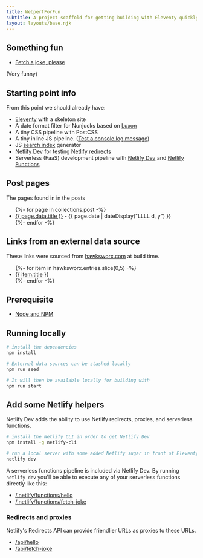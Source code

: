```yaml
---
title: WebperfForFun
subtitle: A project scaffold for getting building with Eleventy quickly.<br /> Made by <a href="https://twitter.com/philhawksworth">Phil</a> for <a href="https://twitter.com/philhawksworth">Phil</a>, but adapted by <a href="https://twitter.com/MelanieCrissey">Melanie</a> who found this useful! 
layout: layouts/base.njk
---
```


## Something fun
- [Fetch a joke, please](/.netlify/functions/fetch-joke)

(Very funny)

## Starting point info

From this point we should already have:

- [Eleventy](https://11ty.io) with a skeleton site
- A date format filter for Nunjucks based on [Luxon](https://moment.github.io/luxon)
- A tiny CSS pipeline with PostCSS
- A tiny inline JS pipeline. (<a href="#" class="btn-log">Test a console.log message</a>)
- JS [search index](/search.json) generator
- [Netlify Dev](https://www.netlify.com/products/dev) for testing [Netlify redirects](https://netlify.com/docs/redirects/)
- Serverless (FaaS) development pipeline with [Netlify Dev](https://www.netlify.com/products/dev) and [Netlify Functions](https://www.netlify.com/products/functions)



## Post pages

The pages found in in the posts

<ul class="listing">
{%- for page in collections.post -%}
  <li>
    <a href="{{ page.url }}">{{ page.data.title }}</a> -
    <time datetime="{{ page.date }}">{{ page.date | dateDisplay("LLLL d, y") }}</time>
  </li>
{%- endfor -%}
</ul>

## Links from an external data source

These links were sourced from [hawksworx.com](https://www.hawksworx.com/feed.json) at build time.

<ul class="listing">
{%- for item in hawksworx.entries.slice(0,5) -%}
  <li>
    <a href="{{ item.link }}">{{ item.title }}</a>
  </li>
{%- endfor -%}
</ul>


## Prerequisite

- [Node and NPM](https://nodejs.org/)

## Running locally

```bash
# install the dependencies
npm install

# External data sources can be stashed locally
npm run seed

# It will then be available locally for building with
npm run start
```

## Add some Netlify helpers
Netlify Dev adds the ability to use Netlify redirects, proxies, and serverless functions.

```bash
# install the Netlify CLI in order to get Netlify Dev
npm install -g netlify-cli

# run a local server with some added Netlify sugar in front of Eleventy
netlify dev
```

A serverless functions pipeline is included via Netlify Dev. By running `netlify dev` you'll be able to execute any of your serverless functions directly like this:

- [/.netlify/functions/hello](/.netlify/functions/hello)
- [/.netlify/functions/fetch-joke](/.netlify/functions/fetch-joke)

### Redirects and proxies

Netlify's Redirects API can provide friendlier URLs as proxies to these URLs.

- [/api/hello](/api/hello)
- [/api/fetch-joke](/api/fetch-joke)




